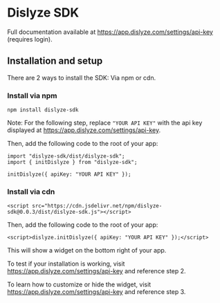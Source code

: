 # Dislyze SDK

Full documentation available at https://app.dislyze.com/settings/api-key (requires login).

## Installation and setup

There are 2 ways to install the SDK: Via npm or cdn.

### Install via npm

```
npm install dislyze-sdk
```

Note: For the following step, replace `"YOUR API KEY"` with the api key displayed at https://app.dislyze.com/settings/api-key.

Then, add the following code to the root of your app:

```
import "dislyze-sdk/dist/dislyze-sdk";
import { initDislyze } from "dislyze-sdk";

initDislyze({ apiKey: "YOUR API KEY" });
```

### Install via cdn

```
<script src="https://cdn.jsdelivr.net/npm/dislyze-sdk@0.0.3/dist/dislyze-sdk.js"></script>
```

Then, add the following code to the root of your app:

```
<script>dislyze.initDislyze({ apiKey: "YOUR API KEY" });</script>
```

This will show a widget on the bottom right of your app.

To test if your installation is working, visit https://app.dislyze.com/settings/api-key and reference step 2.

To learn how to customize or hide the widget, visit https://app.dislyze.com/settings/api-key and reference step 3.
